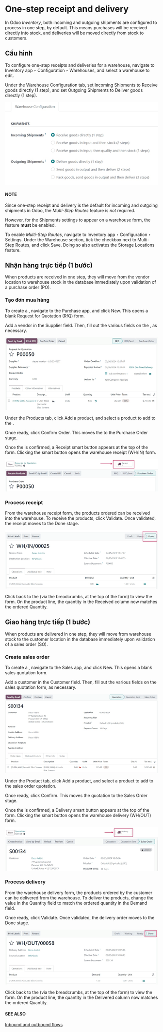 # One-step receipt and delivery

In Odoo *Inventory*, both incoming and outgoing shipments are configured to process in one step, by
default. This means purchases will be received directly into stock, and deliveries will be moved
directly from stock to customers.

## Cấu hình

To configure one-step receipts and deliveries for a warehouse, navigate to Inventory
app ‣ Configuration ‣ Warehouses, and select a warehouse to edit.

Under the Warehouse Configuration tab, set Incoming Shipments to
Receive goods directly (1 step), and set Outgoing Shipments to
Deliver goods directly (1 step).

![Incoming and outgoing shipments set to one-step on warehouse form.](../../../../../.gitbook/assets/receipts-delivery-one-step-warehouse-settings.png)

#### NOTE
Since one-step receipt and delivery is the default for incoming and outgoing shipments in Odoo,
the *Multi-Step Routes* feature is *not* required.

However, for the Shipments settings to appear on a warehouse form, the feature
**must** be enabled.

To enable *Multi-Step Routes*, navigate to Inventory app ‣ Configuration ‣
Settings. Under the Warehouse section, tick the checkbox next to
Multi-Step Routes, and click Save. Doing so also activates the
Storage Locations feature.

<a id="inventory-receipts-delivery-one-step-wh"></a>

## Nhận hàng trực tiếp (1 bước)

When products are received in one step, they will move from the vendor location to warehouse stock
in the database immediately upon validation of a purchase order (PO).

### Tạo đơn mua hàng

To create a , navigate to the Purchase app, and click New. This
opens a blank Request for Quotation (RfQ) form.

Add a vendor in the Supplier field. Then, fill out the various fields on the , as
necessary.

![Filled out new request for quotation form.](../../../../../.gitbook/assets/receipts-delivery-one-step-new-rfq.png)

Under the Products tab, click Add a product, and select a product to add to
the .

Once ready, click Confirm Order. This moves the  to the Purchase Order
stage.

Once the  is confirmed, a Receipt smart button appears at the top of the form.
Clicking the smart button opens the warehouse receipt (WH/IN) form.

![Receipt smart button on confirmed purchase order form.](../../../../../.gitbook/assets/receipts-delivery-one-step-receipt-smart-button.png)

### Process receipt

From the warehouse receipt form, the products ordered can be received into the warehouse. To receive
the products, click Validate. Once validated, the receipt moves to the Done
stage.

![Validated warehouse receipt in Done stage.](../../../../../.gitbook/assets/receipts-delivery-one-step-done-receipt.png)

Click back to the  (via the breadcrumbs, at the top of the form) to view the  form. On the
product line, the quantity in the Received column now matches the ordered
Quantity.

<a id="inventory-delivery-one-step"></a>

## Giao hàng trực tiếp (1 bước)

When products are delivered in one step, they will move from warehouse stock to the customer
location in the database immediately upon validation of a sales order (SO).

### Create sales order

To create a , navigate to the Sales app, and click New. This
opens a blank sales quotation form.

Add a customer in the Customer field. Then, fill out the various fields on the sales
quotation form, as necessary.

![Filled out new sales quotation form.](../../../../../.gitbook/assets/receipts-delivery-one-step-new-sales-order.png)

Under the Product tab, click Add a product, and select a product to add to
the sales order quotation.

Once ready, click Confirm. This moves the quotation to the Sales Order
stage.

Once the  is confirmed, a Delivery smart button appears at the top of the form.
Clicking the smart button opens the warehouse delivery (WH/OUT) form.

![Delivery smart button on confirmed sales order form.](../../../../../.gitbook/assets/receipts-delivery-one-step-delivery-button.png)

### Process delivery

From the warehouse delivery form, the products ordered by the customer can be delivered from the
warehouse. To deliver the products, change the value in the Quantity field to match the
ordered quantity in the Demand field.

Once ready, click Validate. Once validated, the delivery order moves to the
Done stage.

![Validated delivery order in Done stage.](../../../../../.gitbook/assets/receipts-delivery-one-step-done-delivery.png)

Click back to the  (via the breadcrumbs, at the top of the form) to view the  form. On the
product line, the quantity in the Delivered column now matches the ordered
Quantity.

#### SEE ALSO
[Inbound and outbound flows](./)
